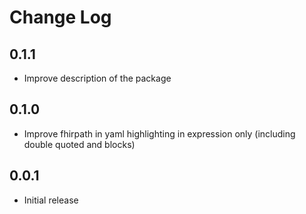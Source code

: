 # Change Log

## 0.1.1

- Improve description of the package

## 0.1.0

- Improve fhirpath in yaml highlighting in expression only (including double quoted and blocks)

## 0.0.1 

- Initial release
